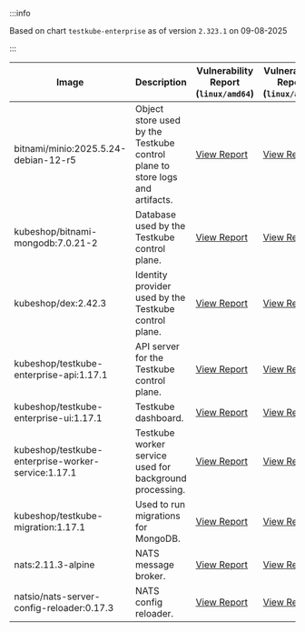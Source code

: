 :::info

Based on chart `testkube-enterprise` as of version `2.323.1` on 09-08-2025

:::

| Image | Description | Vulnerability Report (`linux/amd64`) | Vulnerability Report (`linux/arm64`) | Docker Image |
|-------|-------------|----------------------------------------|----------------------------------------|--------------|
| bitnami/minio:2025.5.24-debian-12-r5 | Object store used by the Testkube control plane to store logs and artifacts. | [View Report](./minio-2025.5.24-debian-12-r5_linux_amd64.md) | [View Report](./minio-2025.5.24-debian-12-r5_linux_arm64.md) | [View Image](https://hub.docker.com/layers/bitnami/minio/2025.5.24-debian-12-r5/images/sha256-b3d51900e846b92f7503ca6be07d2e8c56ebb6a13a60bc71b8777c716c074bcf?context=explore) |
| kubeshop/bitnami-mongodb:7.0.21-2 | Database used by the Testkube control plane. | [View Report](./bitnami-mongodb-7.0.21-2_linux_amd64.md) | [View Report](./bitnami-mongodb-7.0.21-2_linux_arm64.md) | [View Image](https://hub.docker.com/layers/kubeshop/bitnami-mongodb/7.0.21-2/images/sha256-c347474e6488832564a6ce3d1870056f52aa4e7123bb85ce391a60c0b4ecdf18?context=explore) |
| kubeshop/dex:2.42.3 | Identity provider used by the Testkube control plane. | [View Report](./dex-2.42.3_linux_amd64.md) | [View Report](./dex-2.42.3_linux_arm64.md) | [View Image](https://hub.docker.com/layers/kubeshop/dex/2.42.3/images/sha256-db03bd0a7b5d26c4c36034f227f3b16c1d3bdadf3bd56eb23f2ca9c442716cb6?context=explore) |
| kubeshop/testkube-enterprise-api:1.17.1 | API server for the Testkube control plane. | [View Report](./testkube-enterprise-api-1.17.1_linux_amd64.md) | [View Report](./testkube-enterprise-api-1.17.1_linux_arm64.md) | [View Image](https://hub.docker.com/layers/kubeshop/testkube-enterprise-api/1.17.1/images/sha256-9f44c5c793f1a90b61b6eaa85f773f231634af4fd818e356689ac2286d0be8a2?context=explore) |
| kubeshop/testkube-enterprise-ui:1.17.1 | Testkube dashboard. | [View Report](./testkube-enterprise-ui-1.17.1_linux_amd64.md) | [View Report](./testkube-enterprise-ui-1.17.1_linux_arm64.md) | [View Image](https://hub.docker.com/layers/kubeshop/testkube-enterprise-ui/1.17.1/images/sha256-8e3f26eea0e4319ff4fcfa7ce117b607a77c9f71ceb03e2e5ee9cab681da6ccd?context=explore) |
| kubeshop/testkube-enterprise-worker-service:1.17.1 | Testkube worker service used for background processing. | [View Report](./testkube-enterprise-worker-service-1.17.1_linux_amd64.md) | [View Report](./testkube-enterprise-worker-service-1.17.1_linux_arm64.md) | [View Image](https://hub.docker.com/layers/kubeshop/testkube-enterprise-worker-service/1.17.1/images/sha256-ef7557e07aff0f10770275638eb4eac793d568675a57a120c9e6d2d38004d6e2?context=explore) |
| kubeshop/testkube-migration:1.17.1 | Used to run migrations for MongoDB. | [View Report](./testkube-migration-1.17.1_linux_amd64.md) | [View Report](./testkube-migration-1.17.1_linux_arm64.md) | [View Image](https://hub.docker.com/layers/kubeshop/testkube-migration/1.17.1/images/sha256-a37b3b0c48d38bbefca4347d1cd92af17ece83a21df60cf1903c80c6769e7378?context=explore) |
| nats:2.11.3-alpine | NATS message broker. | [View Report](./nats-2.11.3-alpine_linux_amd64.md) | [View Report](./nats-2.11.3-alpine_linux_arm64.md) | [View Image](https://hub.docker.com/layers/library/nats/2.11.3-alpine/images/sha256-f6be324fcee27f2a91178d74f77bb4ba3e5a9d2e72ba7d6871f45d14aadca40a?context=explore) |
| natsio/nats-server-config-reloader:0.17.3 | NATS config reloader. | [View Report](./nats-server-config-reloader-0.17.3_linux_amd64.md) | [View Report](./nats-server-config-reloader-0.17.3_linux_arm64.md) | [View Image](https://hub.docker.com/layers/natsio/nats-server-config-reloader/0.17.3/images/sha256-6798c689cca8a98f34e57db124abe46c81edf9bfb02d54ad85da60d0e41ef592?context=explore) |
